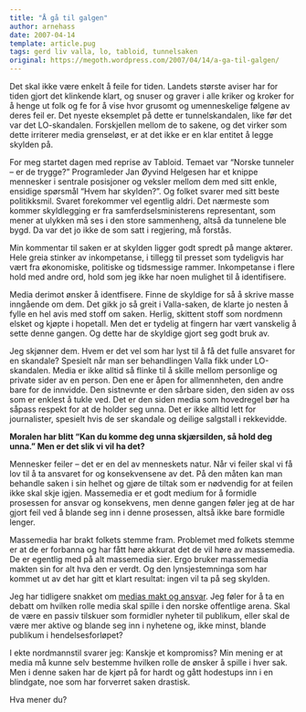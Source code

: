 ```yaml
---
title: "Å gå til galgen"
author: arnehass
date: 2007-04-14
template: article.pug
tags: gerd liv valla, lo, tabloid, tunnelsaken
original: https://megoth.wordpress.com/2007/04/14/a-ga-til-galgen/
---
```


<p>Det skal ikke være enkelt å feile for tiden. Landets største aviser har for tiden gjort det klinkende klart, og snuser og graver i alle kriker og kroker for å henge ut folk og fe for å vise hvor grusomt og umenneskelige følgene av deres feil er. Det nyeste eksemplet på dette er tunnelskandalen, like før det var det LO-skandalen. Forskjellen mellom de to sakene, og det virker som dette irriterer media grenseløst, er at det ikke er en klar entitet å legge skylden på.</p>
<span class="more"></span>
<p>For meg startet dagen med reprise av Tabloid. Temaet var “Norske tunneler – er de trygge?” Programleder Jan Øyvind Helgesen har et knippe mennesker i sentrale posisjoner og veksler mellom dem med sitt enkle, ensidige spørsmål “Hvem har skylden?”. Og folket svarer med sitt beste politikksmil. Svaret forekommer vel egentlig aldri. Det nærmeste som kommer skyldlegging er fra samferdselsministerens representant, som mener at ulykken må ses i den store sammenheng, altså da tunnelene ble bygd. Da var det jo ikke de som satt i regjering, må forstås.</p>
<p>Min kommentar til saken er at skylden ligger godt spredt på mange aktører. Hele greia stinker av inkompetanse, i tillegg til presset som tydeligvis har vært fra økonomiske, politiske og tidsmessige rammer. Inkompetanse i flere hold med andre ord, hold som jeg ikke har noen mulighet til å identifisere.</p>
<p>Media derimot ønsker å identfisere. Finne de skyldige for så å skrive masse inngående om dem. Det gikk jo så greit i Valla-saken, de klarte jo nesten å fylle en hel avis med stoff om saken. Herlig, skittent stoff som nordmenn elsket og kjøpte i hopetall. Men det er tydelig at fingern har vært vanskelig å sette denne gangen. Og dette har de skyldige gjort seg godt bruk av.</p>
<p>Jeg skjønner dem. Hvem er det vel som har lyst til å få det fulle ansvaret for en skandale? Spesielt når man ser behandlingen Valla fikk under LO-skandalen. Media er ikke alltid så flinke til å skille mellom personlige og private sider av en person. Den ene er åpen for allmennheten, den andre bare for de innvidde. Den sistnevnte er den sårbare siden, den siden av oss som er enklest å tukle ved. Det er den siden media som hovedregel bør ha såpass respekt for at de holder seg unna. Det er ikke alltid lett for journalister, spesielt hvis de ser skandale og deilige salgstall i rekkevidde.</p>
<p><strong>Moralen har blitt “Kan du komme deg unna skjærsilden, så hold deg unna.” Men er det slik vi vil ha det?</strong></p>
<p>Mennesker feiler – det er en del av menneskets natur. Når vi feiler skal vi få lov til å ta ansvaret for og konsekvensene av det. På den måten kan man behandle saken i sin helhet og gjøre de tiltak som er nødvendig for at feilen ikke skal skje igjen. Massemedia er et godt medium for å formidle prosessen for ansvar og konsekvens, men denne gangen føler jeg at de har gjort feil ved å blande seg inn i denne prosessen, altså ikke bare formidle lenger.</p>
<p>Massemedia har brakt folkets stemme fram. Problemet med folkets stemme er at de er forbanna og har fått høre akkurat det de vil høre av massemedia. De er egentlig med på alt massemedia sier. Ergo bruker massemedia makten sin for alt hva den er verdt. Og den lynsjestemninga som har kommet ut av det har gitt et klart resultat: ingen vil ta på seg skylden.</p>
<p>Jeg har tidligere snakket om <a href="http://megoth.wordpress.com/2007/03/19/medias-makt-og-ansvar/">medias makt og ansvar</a>. Jeg føler for å ta en debatt om hvilken rolle media skal spille i den norske offentlige arena. Skal de være en passiv tilskuer som formidler nyheter til publikum, eller skal de være mer aktive og blande seg inn i nyhetene og, ikke minst, blande publikum i hendelsesforløpet?</p>
<p>I ekte nordmannstil svarer jeg: Kanskje et kompromiss? Min mening er at media må kunne selv bestemme hvilken rolle de ønsker å spille i hver sak. Men i denne saken har de kjørt på for hardt og gått hodestups inn i en blindgate, noe som har forverret saken drastisk.</p>
<p>Hva mener du?</p>
